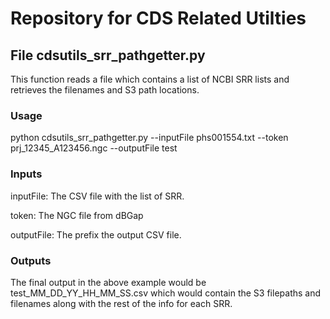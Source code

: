# Repository for CDS Related Utilties

## File cdsutils_srr_pathgetter.py
This function reads a file which contains a list of NCBI SRR lists and retrieves the filenames and S3 path locations.
### Usage
python cdsutils_srr_pathgetter.py --inputFile phs001554.txt --token prj_12345_A123456.ngc --outputFile test
### Inputs
inputFile: The CSV file with the list of SRR.

token: The NGC file from dBGap

outputFile: The prefix the output CSV file. 

### Outputs
The final output in the above example would be test_MM_DD_YY_HH_MM_SS.csv which would contain the S3 filepaths and filenames along with the rest of the info for each SRR.



